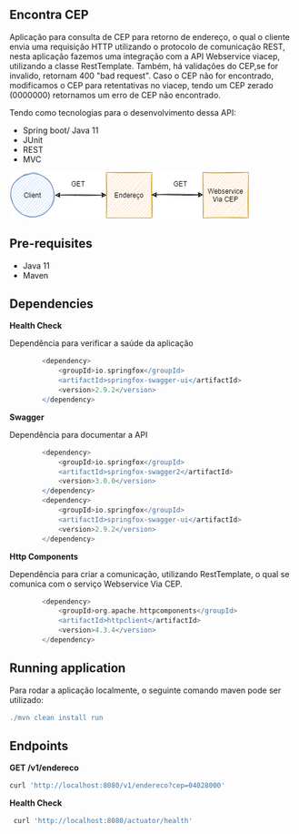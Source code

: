 ## Encontra CEP

Aplicação para consulta de CEP para retorno de endereço, o qual o cliente envia uma requisição
HTTP utilizando o protocolo de comunicação REST, nesta aplicação
fazemos uma integração com a API Webservice viacep, utilizando a classe
RestTemplate. Também, há validações do CEP,se for invalido, retornam 400 "bad request".
Caso o CEP não for encontrado, modificamos o CEP para retentativas no viacep,
tendo um CEP zerado (0000000) retornamos um erro de CEP não encontrado.


Tendo como tecnologias para o desenvolvimento dessa API:

- Spring boot/ Java 11
- JUnit
- REST
- MVC


![](img/fluxo_aplicacao.png)

## Pre-requisites

- Java 11
- Maven 


## Dependencies


**Health Check**

Dependência para verificar a saúde da aplicação
```gradle
		<dependency>
			<groupId>io.springfox</groupId>
			<artifactId>springfox-swagger-ui</artifactId>
			<version>2.9.2</version>
		</dependency>
```
**Swagger** 

Dependência para documentar a API

```gradle
        <dependency>
			<groupId>io.springfox</groupId>
			<artifactId>springfox-swagger2</artifactId>
			<version>3.0.0</version>
		</dependency>
		<dependency>
			<groupId>io.springfox</groupId>
			<artifactId>springfox-swagger-ui</artifactId>
			<version>2.9.2</version>
		</dependency>
```
**Http Components**

Dependência para criar a comunicação, utilizando RestTemplate, o qual se comunica com o serviço Webservice Via CEP.
```gradle
		<dependency>
			<groupId>org.apache.httpcomponents</groupId>
			<artifactId>httpclient</artifactId>
			<version>4.3.4</version>
		</dependency>
```
## Running application

Para rodar a aplicação localmente, o seguinte comando maven pode ser utilizado:

```gradle
./mvn clean install run
```

## Endpoints

**GET /v1/endereco**

```gradle
curl 'http://localhost:8080/v1/endereco?cep=04028000'
```

**Health Check**


````gradle
 curl 'http://localhost:8080/actuator/health'  
 
````
